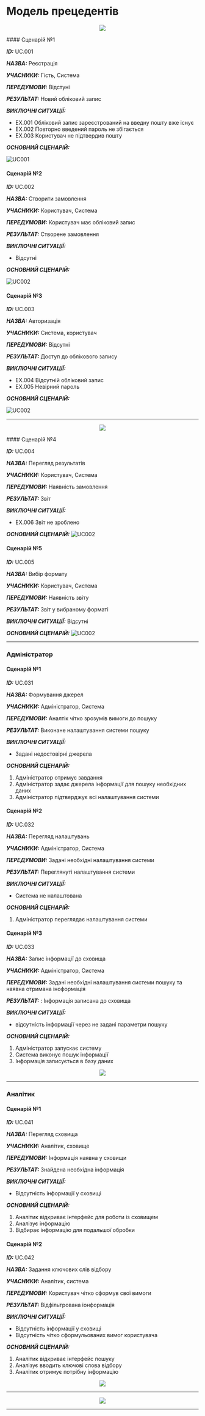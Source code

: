 # Модель прецедентів

<p align="center">
<img src = "http://www.plantuml.com/plantuml/proxy?cache=no&src=https://raw.githubusercontent.com/naz-olegovich/media_content_analysis_system/master/src/uml/diagam1.plum" /></p>
#### Сценарій №1

***ID:*** UC.001
       
***НАЗВА:*** Реєстрація

***УЧАСНИКИ:*** Гість, Система

***ПЕРЕДУМОВИ:*** Відстуні

***РЕЗУЛЬТАТ:*** Новий обліковий запис

***ВИКЛЮЧНІ СИТУАЦІЇ:***
 - EХ.001 Обліковий запис зареєстрований на введну пошту вже існує
 - EХ.002 Повторно введений пароль не збігається
 - EХ.003 Користувач не підтвердив пошту

***ОСНОВНИЙ СЦЕНАРІЙ:*** 

![UC001](http://www.plantuml.com/plantuml/proxy?cache=no&src=https://raw.githubusercontent.com/naz-olegovich/media_content_analysis_system/master/src/uml/UC001)


#### Сценарій №2

***ID:*** UC.002
       
***НАЗВА:*** Створити замовлення

***УЧАСНИКИ:*** Користувач, Система

***ПЕРЕДУМОВИ:*** Користувач має обліковий запис

***РЕЗУЛЬТАТ:*** Створене замовлення

***ВИКЛЮЧНІ СИТУАЦІЇ:***
 - Відсутні

***ОСНОВНИЙ СЦЕНАРІЙ:*** 

![UC002](http://www.plantuml.com/plantuml/proxy?cache=no&src=https://raw.githubusercontent.com/naz-olegovich/media_content_analysis_system/master/src/uml/UC002)

#### Сценарій №3

***ID:*** UC.003
       
***НАЗВА:*** Авторизація

***УЧАСНИКИ:*** Система, користувач

***ПЕРЕДУМОВИ:*** Відсутні

***РЕЗУЛЬТАТ:*** Доступ до облікового запису

***ВИКЛЮЧНІ СИТУАЦІЇ:***
 - EХ.004 Відсутній обліковий запис
 - EХ.005 Невірний пароль

***ОСНОВНИЙ СЦЕНАРІЙ:*** 

![UC002](http://www.plantuml.com/plantuml/proxy?cache=no&src=https://raw.githubusercontent.com/naz-olegovich/media_content_analysis_system/master/src/uml/UC003)
<hr>

<p align="center">
<img src = "http://www.plantuml.com/plantuml/proxy?cache=no&src=https://raw.githubusercontent.com/naz-olegovich/media_content_analysis_system/master/src/uml/User_usecase_overview" />
</p>
#### Сценарій №4

***ID:*** UC.004
       
***НАЗВА:*** Перегляд результатів

***УЧАСНИКИ:*** Користувач, Система

***ПЕРЕДУМОВИ:*** Наявність замовлення

***РЕЗУЛЬТАТ:*** Звіт

***ВИКЛЮЧНІ СИТУАЦІЇ:***
 - EХ.006 Звіт не зроблено

***ОСНОВНИЙ СЦЕНАРІЙ:*** 
![UC002](http://www.plantuml.com/plantuml/proxy?cache=no&src=https://raw.githubusercontent.com/naz-olegovich/media_content_analysis_system/master/src/uml/UC004)


#### Сценарій №5

***ID:*** UC.005
       
***НАЗВА:***  Вибір формату

***УЧАСНИКИ:*** Користувач, Система

***ПЕРЕДУМОВИ:*** Наявність звіту

***РЕЗУЛЬТАТ:*** Звіт у вибраному форматі

***ВИКЛЮЧНІ СИТУАЦІЇ:***
 Відсутні

***ОСНОВНИЙ СЦЕНАРІЙ:*** 
![UC002](http://www.plantuml.com/plantuml/proxy?cache=no&src=https://raw.githubusercontent.com/naz-olegovich/media_content_analysis_system/master/src/uml/UC005)
<hr>


### Адміністратор

#### Сценарій №1

***ID:*** UC.031
       
***НАЗВА:*** Формування джерел

***УЧАСНИКИ:*** Адміністратор, Система

***ПЕРЕДУМОВИ:*** Аналтік чітко зрозумів вимоги до пошуку

***РЕЗУЛЬТАТ:*** Виконане налаштування системи пошуку

***ВИКЛЮЧНІ СИТУАЦІЇ:***
 - Задані недостовірні джерела

***ОСНОВНИЙ СЦЕНАРІЙ:*** 
1.	Адміністратор отримує завдання
2.	Адміністратор задає джерела інформації для пошуку необхідних даних
3.	Адміністратор підтверджує всі налаштування системи


#### Сценарій №2

***ID:*** UC.032
       
***НАЗВА:*** Перегляд налаштувань

***УЧАСНИКИ:*** Адміністратор, Система

***ПЕРЕДУМОВИ:*** Задані необхідні налаштування системи

***РЕЗУЛЬТАТ:*** Переглянуті налаштування системи

***ВИКЛЮЧНІ СИТУАЦІЇ:***
 - Система не налаштована

***ОСНОВНИЙ СЦЕНАРІЙ:*** 
1. Адміністратор переглядає налаштування системи

#### Сценарій №3

***ID:*** UC.033
       
***НАЗВА:*** Запис інформації до сховища 

***УЧАСНИКИ:*** Адміністратор, Система

***ПЕРЕДУМОВИ:*** Задані необхідні налаштування системи пошуку та наявна отримана іноформація

***РЕЗУЛЬТАТ:*** : Інформація записана до сховища

***ВИКЛЮЧНІ СИТУАЦІЇ:***
 - відсутність інформації через не задані параметри пошуку
 
***ОСНОВНИЙ СЦЕНАРІЙ:*** 
1.	Адміністратор запускає систему
2.	Система виконує пошук інформації
3.	Інформація записується в базу даних

<p align="center">
<img src = "http://www.plantuml.com/plantuml/proxy?cache=no&src=https://raw.githubusercontent.com/naz-olegovich/media_content_analysis_system/master/src/uml/Admin_usecase_overview" />
</p>
<hr>

### Аналітик

#### Сценарій №1

***ID:*** UC.041
       
***НАЗВА:*** Перегляд сховища

***УЧАСНИКИ:*** Аналітик, сховище

***ПЕРЕДУМОВИ:*** Інформація наявна у сховищи

***РЕЗУЛЬТАТ:*** Знайдена необхідна інформація

***ВИКЛЮЧНІ СИТУАЦІЇ:***
 - Відсутність інформації у сховищі

***ОСНОВНИЙ СЦЕНАРІЙ:*** 
1. Аналітик відкриває інтерфейс для роботи із сховищем
2. Аналізує інформацію
3. Відбирає інформацію для подальшої обробки


#### Сценарій №2

***ID:*** UC.042
       
***НАЗВА:*** Задання ключових слів відбору

***УЧАСНИКИ:*** Аналітик, система

***ПЕРЕДУМОВИ:*** Користувач чітко сформув свої вимоги

***РЕЗУЛЬТАТ:***  Відфільтрована іонформація

***ВИКЛЮЧНІ СИТУАЦІЇ:***
 - Відсутність інформації у сховищі
 - Відсутність чітко сформульованих вимог користувача

***ОСНОВНИЙ СЦЕНАРІЙ:*** 
1. Аналітик відкриває інтерфейс пошуку
2. Аналізує вводить ключові слова відбору
3. Аналітик отримує потрібну інформацію


<p align="center">
<img src = "http://www.plantuml.com/plantuml/proxy?cache=no&src=https://raw.githubusercontent.com/naz-olegovich/media_content_analysis_system/master/src/uml/Analyst_usecase_overview" />
</p>
<hr>

<p align="center">
<img src = "http://www.plantuml.com/plantuml/proxy?cache=no&src=https://raw.githubusercontent.com/naz-olegovich/media_content_analysis_system/master/src/uml/Analyst_usecase2_overview" />
</p>
<hr>

